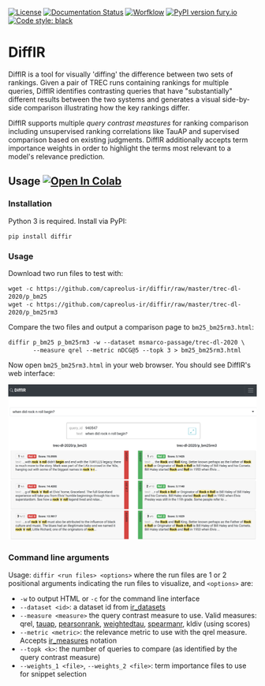 
[![License](https://img.shields.io/badge/License-Apache%202.0-blue.svg)](https://opensource.org/licenses/Apache-2.0)
[![Documentation Status](https://readthedocs.org/projects/diffir/badge/?version=latest)](https://capreolus.readthedocs.io/projects/diffir/?badge=latest)
[![Worfklow](https://github.com/capreolus-ir/diffir/workflows/test/badge.svg)](https://github.com/capreolus-ir/diffir/actions)
[![PyPI version fury.io](https://badge.fury.io/py/diffir.svg)](https://pypi.python.org/pypi/diffir/)
[![Code style: black](https://img.shields.io/badge/code%20style-black-000000.svg)](https://github.com/ambv/black) 

# DiffIR
DiffIR is a tool for visually 'diffing' the difference between two sets of rankings. Given a pair of TREC runs containing rankings for multiple queries, DiffIR identifies contrasting queries that have "substantially" different results between the two systems and generates a visual side-by-side comparison illustrating how the key rankings differ.

DiffIR supports multiple *query contrast meastures* for ranking comparison including unsupervised ranking correlations like TauAP and supervised comparison based on existing judgments. DiffIR additionally accepts term importance weights in order to highlight the terms most relevant to a model's relevance prediction.

## Usage [![Open In Colab](https://colab.research.google.com/assets/colab-badge.svg)](https://colab.research.google.com/drive/1MrmY1lKa0Pru--gqAqrcNsilNKZjbm1y/)
### Installation
Python 3 is required. Install via PyPI:

```
pip install diffir
```

### Usage
Download two run files to test with:
```
wget -c https://github.com/capreolus-ir/diffir/raw/master/trec-dl-2020/p_bm25
wget -c https://github.com/capreolus-ir/diffir/raw/master/trec-dl-2020/p_bm25rm3
```

Compare the two files and output a comparison page to `bm25_bm25rm3.html`:
```
diffir p_bm25 p_bm25rm3 -w --dataset msmarco-passage/trec-dl-2020 \
       --measure qrel --metric nDCG@5 --topk 3 > bm25_bm25rm3.html
```
Now open `bm25_bm25rm3.html` in your web browser. You should see DiffIR's web interface:

<a href="https://raw.githubusercontent.com/capreolus-ir/diffir/master/docs/images/screenshot.png"><img src="https://raw.githubusercontent.com/capreolus-ir/diffir/master/docs/images/screenshot.png"></a>

### Command line arguments
Usage: `diffir <run files> <options>` 
where the run files are 1 or 2 positional arguments indicating the run files to visualize, and `<options>` are:
- `-w` to output HTML or `-c` for the command line interface
- `--dataset <id>`: a dataset id from [ir_datasets](https://ir-datasets.com/)
- `--measure <measure>` the query contrast measure to use. Valid measures: qrel, [tauap](https://dl.acm.org/doi/10.1145/1390334.1390435), [pearsonrank](https://dl.acm.org/doi/10.1145/2911451.2914728), [weightedtau](https://docs.scipy.org/doc/scipy/reference/generated/scipy.stats.weightedtau.html), [spearmanr](https://docs.scipy.org/doc/scipy/reference/generated/scipy.stats.spearmanr.html), kldiv (using scores)
- `--metric <metric>`: the relevance metric to use with the qrel measure. Accepts [ir_measures](https://github.com/terrierteam/ir_measures) notation
- `--topk <k>`: the number of queries to compare (as identified by the query contrast measure)
- `--weights_1 <file>`, `--weights_2 <file>`: term importance files to use for snippet selection

